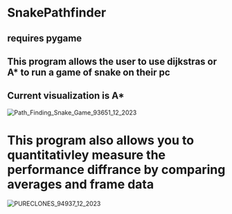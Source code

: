 # SnakePathfinder

## requires pygame

## This program allows the user to use dijkstras or A* to run a game of snake on their pc

## Current visualization is A*
![Path_Finding_Snake_Game_93651_12_2023](https://github.com/Nitaicandra/SnakePathfinder/assets/89361982/fb2fdd3d-26e5-4b4b-a0cf-c605f96ce479)

# This program also allows you to quantitativley measure the performance diffrance by comparing averages and frame data 
![PURECLONES_94937_12_2023](https://github.com/Nitaicandra/SnakePathfinder/assets/89361982/3249680c-b0df-4c25-a52d-21182d9d9b99)
